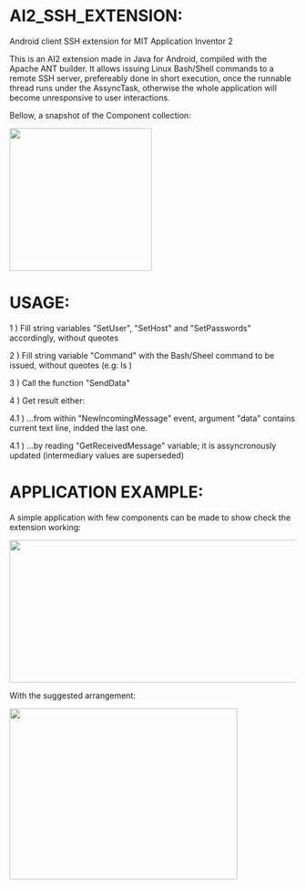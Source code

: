 # AI2_SSH_EXTENSION:
Android client SSH extension for MIT Application Inventor 2


This is an AI2 extension made in Java for Android, compiled with the Apache ANT builder. It allows issuing Linux Bash/Shell commands to a remote SSH server, prefereably done in short execution, once the runnable thread runs under the AssyncTask, otherwise the whole application will become unresponsive to user interactions.

Bellow, a snapshot of the Component collection:

<img src="https://github.com/teprom/AI2_SSH_EXTENSION/blob/master/Component.png" alt="" width="250" height="250">


# USAGE:


1 ) Fill string variables "SetUser", "SetHost" and "SetPasswords" accordingly, without queotes

2 ) Fill string variable "Command" with the Bash/Sheel command to be issued, without queotes (e.g: ls )

3 ) Call the function "SendData"

4 ) Get result either:

4.1 ) ...from within "NewIncomingMessage" event, argument "data" contains current text line, indded the last one.

4.1 ) ...by reading "GetReceivedMessage" variable; it is assyncronously updated (intermediary values are superseded)


# APPLICATION EXAMPLE:


A simple application with few components can be made to show check the extension working:

<img src="https://github.com/teprom/AI2_SSH_EXTENSION/blob/master/TestApp.png" alt="" width="650" height="250">


With the suggested arrangement:

<img src="https://github.com/teprom/AI2_SSH_EXTENSION/blob/master/Screen.png" alt="" width="400" height="300">

